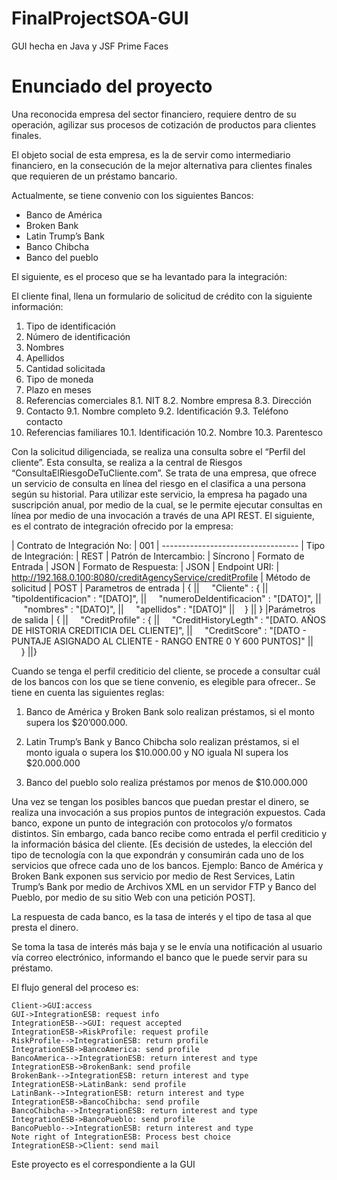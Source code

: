 # FinalProjectSOA-GUI
GUI hecha en Java y JSF Prime Faces

Enunciado del proyecto
===================
Una reconocida empresa del sector financiero, requiere dentro de su operación, agilizar sus procesos de cotización de productos para clientes finales.

El objeto social de esta empresa, es la de servir como intermediario financiero, en la consecución de la mejor alternativa para clientes finales que requieren de un préstamo bancario.

Actualmente, se tiene convenio con los siguientes Bancos:
- Banco de América
- Broken Bank
- Latin Trump’s Bank
- Banco Chibcha
- Banco del pueblo

El siguiente, es el proceso que se ha levantado para la integración:

El cliente final, llena un formulario de solicitud de crédito con la siguiente información:

1. Tipo de identificación
2. Número de identificación
3. Nombres
4. Apellidos
5. Cantidad solicitada
6. Tipo de moneda
7. Plazo en meses
8. Referencias comerciales
8.1. NIT
8.2. Nombre empresa
8.3. Dirección
9. Contacto
9.1. Nombre completo
9.2. Identificación
9.3. Teléfono contacto
10. Referencias familiares
10.1. Identificación
10.2. Nombre
10.3. Parentesco

Con la solicitud diligenciada, se realiza una consulta sobre el “Perfil del cliente”.  Esta consulta, se realiza a la central de Riesgos “ConsultaElRiesgoDeTuCliente.com”.   Se trata de una empresa, que ofrece un servicio de consulta en línea del riesgo en el clasifica a una persona según su historial.
Para utilizar este servicio, la empresa ha pagado una suscripción anual, por medio de la cual, se le permite ejecutar consultas en línea por medio de una invocación a través de una API REST.  El siguiente, es el contrato de integración ofrecido por la empresa:

| Contrato de Integración No: | 001 
| ----------------------------------
| Tipo de Integración: | REST
| Patrón de Intercambio: | Síncrono
| Formato de Entrada | JSON
| Formato de Respuesta: | JSON
| Endpoint URI: | http://192.168.0.100:8080/creditAgencyService/creditProfile
| Método de solicitud | POST
| Parametros de entrada | {
||&nbsp;&nbsp;&nbsp;&nbsp; "Cliente" : {
||&nbsp;&nbsp;&nbsp;&nbsp; "tipoIdentificacion" : "[DATO]",
||&nbsp;&nbsp;&nbsp;&nbsp; "numeroDeIdentificacion" : "[DATO]",
||&nbsp;&nbsp;&nbsp;&nbsp; "nombres" : "[DATO]",
||&nbsp;&nbsp;&nbsp;&nbsp; "apellidos" : "[DATO]"
||&nbsp;&nbsp;&nbsp;&nbsp;}
|| }
|Parámetros de salida | {
||&nbsp;&nbsp;&nbsp;&nbsp; "CreditProfile" : {
||&nbsp;&nbsp;&nbsp;&nbsp; "CreditHistoryLegth" : "[DATO. AÑOS DE HISTORIA CREDITICIA DEL CLIENTE]",
||&nbsp;&nbsp;&nbsp;&nbsp; "CreditScore" : "[DATO - PUNTAJE ASIGNADO AL CLIENTE - RANGO ENTRE 0 Y 600 PUNTOS]"
||&nbsp;&nbsp;&nbsp;&nbsp;}
||}

Cuando se tenga el perfil crediticio del cliente, se procede a consultar cuál de los bancos con los que se tiene convenio, es elegible para ofrecer.. Se tiene en cuenta las siguientes reglas:

1. Banco de América y Broken Bank solo realizan préstamos, si el monto supera los $20’000.000. 

2. Latin Trump’s Bank y Banco Chibcha solo realizan préstamos, si el monto iguala o supera los $10.000.00 y NO iguala NI supera los $20.000.000

3. Banco del pueblo solo realiza préstamos por menos de $10.000.000


Una vez se tengan los posibles bancos que puedan prestar el dinero, se realiza una invocación a sus propios puntos de integración expuestos.  Cada banco, expone un punto de integración con protocolos y/o formatos distintos.  Sin embargo, cada banco recibe como entrada el perfil crediticio y la información básica del cliente.  [Es decisión de ustedes, la elección del tipo de tecnología con la que expondrán y consumirán cada uno de los servicios que ofrece cada uno de los bancos. Ejemplo: Banco de América y Broken Bank exponen sus servicio por medio de Rest Services, Latin Trump’s Bank por medio de Archivos XML en un servidor FTP y Banco del Pueblo, por medio de su sitio Web con una petición POST].

La respuesta de cada banco, es la tasa de interés y el tipo de tasa al que presta el dinero.

Se toma la tasa de interés más baja y se le envía una notificación al usuario vía correo electrónico, informando el banco que le puede servir para su préstamo.

El flujo general del proceso es:

```sequence
Client->GUI:access
GUI->IntegrationESB: request info
IntegrationESB-->GUI: request accepted
IntegrationESB->RiskProfile: request profile
RiskProfile-->IntegrationESB: return profile
IntegrationESB->BancoAmerica: send profile
BancoAmerica-->IntegrationESB: return interest and type
IntegrationESB->BrokenBank: send profile
BrokenBank-->IntegrationESB: return interest and type
IntegrationESB->LatinBank: send profile
LatinBank-->IntegrationESB: return interest and type
IntegrationESB->BancoChibcha: send profile
BancoChibcha-->IntegrationESB: return interest and type
IntegrationESB->BancoPueblo: send profile
BancoPueblo-->IntegrationESB: return interest and type
Note right of IntegrationESB: Process best choice
IntegrationESB->Client: send mail
```

Este proyecto es el correspondiente a la GUI
